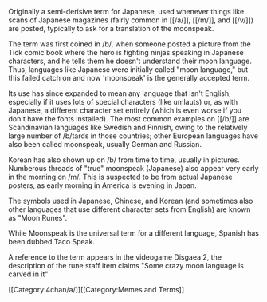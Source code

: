 Originally a semi-derisive term for Japanese, used whenever things like scans of Japanese magazines (fairly common in [[/a/]], [[/m/]], and [[/v/]]) are posted, typically to ask for a translation of the moonspeak. 

The term was first coined in /b/, when someone posted a picture from the Tick comic book where the hero is fighting ninjas speaking in Japanese characters, and he tells them he doesn't understand their moon language. Thus, languages like Japanese were initially called "moon language," but this failed catch on and now 'moonspeak' is the generally accepted term. 

Its use has since expanded to mean any language that isn't English, especially if it uses lots of special characters (like umlauts) or, as with Japanese, a different character set entirely (which is even worse if you don't have the fonts installed). The most common examples on [[/b/]] are Scandinavian languages like Swedish and Finnish, owing to the relatively large number of /b/tards in those countries; other European languages have also been called moonspeak, usually German and Russian. 

Korean has also shown up on /b/ from time to time, usually in pictures. Numberous threads of "true" moonspeak (Japanese) also appear very early in the morning on /m/. This is suspected to be from actual Japanese posters, as early morning in America is evening in Japan.

The symbols used in Japanese, Chinese, and Korean (and sometimes also other languages that use different character sets from English) are known as "Moon Runes".

While Moonspeak is the universal term for a different language, Spanish has been dubbed Taco Speak.

A reference to the term appears in the videogame Disgaea 2, the description of the rune staff item claims "Some crazy moon language is carved in it"

[[Category:4chan/a/]][[Category:Memes and Terms]]
